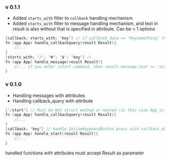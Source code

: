 ### v 0.1.1
- Added `starts_with` filter to `callback` handling mechanism
- Added `starts_with` filter to message handling mechanism, and text in result is also without that is specified in attribute. Can be > 1 options
```v
[callback; starts_with; 'key'] // if callback_data == "keysomething" then result.query.data will be only "something" without "key"
fn (app App) handle_callbackquery(result Result){
    //...
}
[starts_with; '/'; '#'; '$'; 'key'] //
fn (app App) handle_message(result Result){
    //... if you enter /start command, then result.message.text == 'start' (without '/')
}
```
### v 0.1.0
- Handling messages with attributes 
- Handling callback_query with attribute
```v
['/start'] // Must be Bot struct method or nested (in this case App is struct App{Bot})
fn (app App) handle_callbackquery(result Result){
    //...
}
[callback; 'key'] // handle InlineKeyboardButton press with callback_data == "key" // Must be Bot struct method or nested 
fn (app App) handle_start(result Result){
    //...
}
```
handled functions with attributes must accept Result as parameter